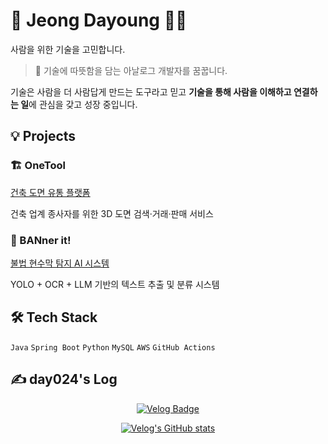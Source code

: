 # 🌿 Jeong Dayoung 👩‍💻

사람을 위한 기술을 고민합니다.

> 🌿 기술에 따뜻함을 담는 아날로그 개발자를 꿈꿉니다.

기술은 사람을 더 사람답게 만드는 도구라고 믿고
**기술을 통해 사람을 이해하고 연결하는 일**에 관심을 갖고 성장 중입니다.


## 💡 Projects

### 🏗️ OneTool 
[건축 도면 유통 플랫폼](https://github.com/likelion-onetool)

건축 업계 종사자를 위한 3D 도면 검색·거래·판매 서비스  

### 🚫 BANner it! 
[불법 현수막 탐지 AI 시스템](https://github.com/FITIFITBANnerit)

YOLO + OCR + LLM 기반의 텍스트 추출 및 분류 시스템  


## 🛠 Tech Stack 

`Java` `Spring Boot` `Python`
`MySQL` `AWS` `GitHub Actions`  


## ✍️ day024's Log

<p align="center">
  <a href="https://velog.io/@day024">
    <img src="https://velog-readme-stats.vercel.app/api/badge?name=day024" alt="Velog Badge"/>
  </a>
</p>

<p align="center">
  <a href="https://velog.io/@day024">
    <img src="https://velog-readme-stats.vercel.app/api?name=day024" alt="Velog's GitHub stats" />
  </a>
</p>

